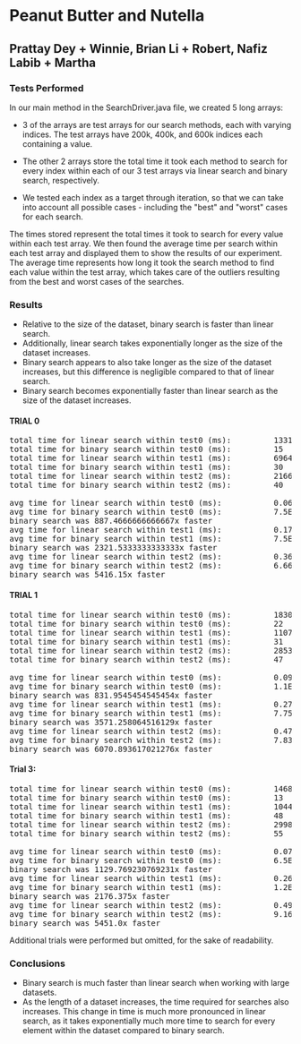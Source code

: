 # Peanut Butter and Nutella 
## Prattay Dey + Winnie, Brian Li + Robert, Nafiz Labib + Martha

### Tests Performed
In our main method in the SearchDriver.java file, we created 5 long arrays:

- 3 of the arrays are test arrays for our search methods, each with varying indices. The test arrays have 200k, 400k, and 600k indices each containing a value.
- The other 2 arrays store the total time it took each method to search for every index within each of our 3 test arrays via linear search and binary search, respectively. 

- We tested each index as a target through iteration, so that we can take into account all possible cases - including the "best" and "worst" cases for each search.

The times stored represent the total times it took to search for every value within each test array. We then found the average time per search within each test array and displayed them to show the results of our experiment. The average time represents how long it took the search method to find each value within the test array, which takes care of the outliers resulting from the best and worst cases of the searches. 

### Results
- Relative to the size of the dataset, binary search is faster than linear search.
- Additionally, linear search takes exponentially longer as the size of the dataset increases.
- Binary search appears to also take longer as the size of the dataset increases, but this difference is negligible compared to that of linear search.
- Binary search becomes exponentially faster than linear search as the size of the dataset increases.

#### TRIAL 0
<pre>
total time for linear search within test0 (ms):         13312
total time for binary search within test0 (ms):         15
total time for linear search within test1 (ms):         69646
total time for binary search within test1 (ms):         30
total time for linear search within test2 (ms):         216646
total time for binary search within test2 (ms):         40

avg time for linear search within test0 (ms):           0.06656
avg time for binary search within test0 (ms):           7.5E-5
binary search was 887.4666666666667x faster
avg time for linear search within test1 (ms):           0.174115
avg time for binary search within test1 (ms):           7.5E-5
binary search was 2321.5333333333333x faster
avg time for linear search within test2 (ms):           0.36107666666666666
avg time for binary search within test2 (ms):           6.666666666666667E-5
binary search was 5416.15x faster
</pre>

#### TRIAL 1
<pre>
total time for linear search within test0 (ms):         18303
total time for binary search within test0 (ms):         22
total time for linear search within test1 (ms):         110709
total time for binary search within test1 (ms):         31
total time for linear search within test2 (ms):         285332
total time for binary search within test2 (ms):         47

avg time for linear search within test0 (ms):           0.091515
avg time for binary search within test0 (ms):           1.1E-4
binary search was 831.9545454545454x faster
avg time for linear search within test1 (ms):           0.2767725
avg time for binary search within test1 (ms):           7.75E-5
binary search was 3571.258064516129x faster
avg time for linear search within test2 (ms):           0.47555333333333333
avg time for binary search within test2 (ms):           7.833333333333333E-5
binary search was 6070.893617021276x faster
</pre>

#### Trial 3: 
<pre>
total time for linear search within test0 (ms):         14687
total time for binary search within test0 (ms):         13
total time for linear search within test1 (ms):         104466
total time for binary search within test1 (ms):         48
total time for linear search within test2 (ms):         299805
total time for binary search within test2 (ms):         55

avg time for linear search within test0 (ms):           0.073435
avg time for binary search within test0 (ms):           6.5E-5
binary search was 1129.769230769231x faster
avg time for linear search within test1 (ms):           0.261165
avg time for binary search within test1 (ms):           1.2E-4
binary search was 2176.375x faster
avg time for linear search within test2 (ms):           0.499675
avg time for binary search within test2 (ms):           9.166666666666667E-5
binary search was 5451.0x faster
</pre>

Additional trials were performed but omitted, for the sake of readability.

### Conclusions
- Binary search is much faster than linear search when working with large datasets.
- As the length of a dataset increases, the time required for searches also increases. This change in time is much more pronounced in linear search, as it takes exponentially much more time to search for every element within the dataset compared to binary search. 
